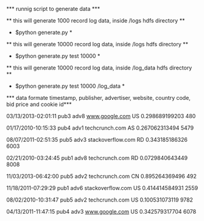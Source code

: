 *** runnig script to generate data ***

** this will generate 1000 record log data, inside /logs hdfs directory **

* $python generate.py *

** this will generate 10000 record log data, inside /logs hdfs directory **

* $python generate.py test 10000 *

** this will generate 10000 record log data, inside /log_data hdfs directory **

* $python generate.py test 10000 /log_data *


*** data formate timestamp, publisher, advertiser, website, country code, bid price and cookie id***

03/13/2013-02:01:11 pub3 adv8 www.google.com US 0.298689199203 480

01/17/2010-10:15:33 pub4 adv1 techcrunch.com AS 0.267062313494 5479

08/07/2011-02:51:35 pub5 adv3 stackoverflow.com RD 0.343185186326 6003

02/21/2010-03:24:45 pub1 adv8 techcrunch.com RD 0.0729840643449 8008

11/03/2013-06:42:00 pub5 adv2 techcrunch.com CN 0.895264369496 492

11/18/2011-07:29:29 pub1 adv6 stackoverflow.com US 0.414414584931 2559

08/02/2010-10:31:47 pub5 adv2 techcrunch.com US 0.100531073119 9782

04/13/2011-11:47:15 pub4 adv3 www.google.com US 0.342579317704 6078
